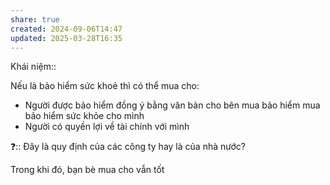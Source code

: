 ```yaml
---
share: true
created: 2024-09-06T14:47
updated: 2025-03-28T16:35
---
```

Khái niệm:: 

Nếu là bảo hiểm sức khoẻ thì có thể mua cho:
- Người được bảo hiểm đồng ý bằng văn bản cho bên mua bảo hiểm mua bảo hiểm sức khỏe cho mình
- Người có quyền lợi về tài chính với mình

❓:: Đây là quy định của các công ty hay là của nhà nước?

Trong khi đó, bạn bè mua cho vẫn tốt